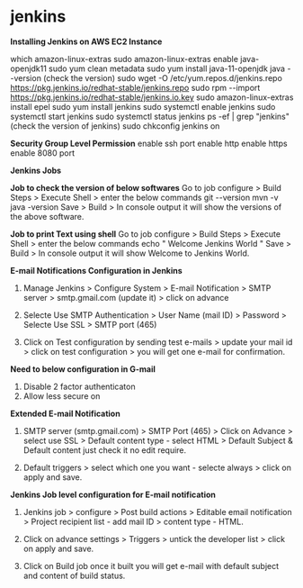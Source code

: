 # jenkins
**Installing Jenkins on AWS EC2 Instance**

which amazon-linux-extras
sudo amazon-linux-extras enable java-openjdk11
sudo yum clean metadata 
sudo yum install java-11-openjdk
java --version (check the version)
sudo wget -O /etc/yum.repos.d/jenkins.repo https://pkg.jenkins.io/redhat-stable/jenkins.repo
sudo rpm --import https://pkg.jenkins.io/redhat-stable/jenkins.io.key
sudo amazon-linux-extras install epel
sudo yum install jenkins
sudo systemctl enable jenkins
sudo systemctl start jenkins
sudo systemctl status jenkins 
ps -ef | grep "jenkins" (check the version of jenkins)
sudo chkconfig jenkins on

**Security Group Level Permission**
enable ssh port
enable http
enable https
enable 8080 port

**Jenkins Jobs**

**Job to check the version of below softwares**
Go to job configure > Build Steps > Execute Shell > enter the below commands
git --version
mvn -v
java -version
Save > Build > In console output it will show the versions of the above software.

**Job to print Text using shell**
Go to job configure > Build Steps > Execute Shell > enter the below commands
echo " Welcome Jenkins World "
Save > Build > In console output it will show Welcome to Jenkins World.

**E-mail Notifications Configuration in Jenkins**

1) Manage Jenkins > Configure System > E-mail Notification > SMTP server >
smtp.gmail.com (update it) > click on advance 

2) Selecte Use SMTP Authentication > User Name (mail ID) > Password > Selecte Use SSL > SMTP port (465) 

3) Click on Test configuration by sending test e-mails > update your mail id > click on test configuration > you will get one e-mail for confirmation.

**Need to below configuration in G-mail**

1) Disable 2 factor authenticaton
2) Allow less secure on

**Extended E-mail Notification**

1) SMTP server (smtp.gmail.com) > SMTP Port (465) > Click on Advance > select use SSL > Default content type - select HTML > Default Subject & Default content just check it no edit require. 

2) Default triggers > select which one you want - selecte always > click on apply and save.

**Jenkins Job level configuration for E-mail notification**

1) Jenkins job > configure > Post build actions > Editable email notification > Project recipient list - add mail ID > content type - HTML.

2) Click on advance settings > Triggers > untick the developer list > click on apply and save. 

3) Click on Build job once it built you will get e-mail with default subject and content of build status.
